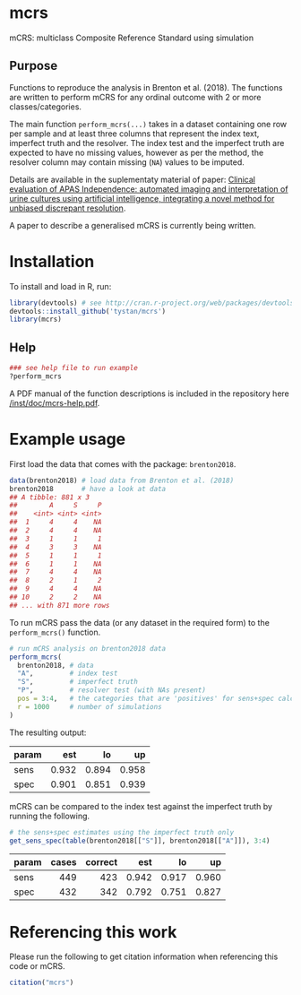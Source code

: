 # mcrs
mCRS: multiclass Composite Reference Standard using simulation

## Purpose
Functions to reproduce the analysis in Brenton et al. (2018). The functions are written to perform mCRS for any ordinal outcome with 2 or more classes/categories.

The main function `perform_mcrs(...)` takes in a dataset containing one row per sample and at least three columns that represent the index text, imperfect truth and the resolver. The index test and the imperfect truth are expected to have no missing values, however as per the method, the resolver column may contain missing (`NA`) values to be imputed.

Details are available in the suplementaty material of paper:
[Clinical evaluation of APAS Independence: automated imaging and interpretation of urine cultures using artificial intelligence, integrating a novel method for unbiased discrepant resolution](https://notavailableyetsorry.com/). 

A paper to describe a generalised mCRS is currently being written.


# Installation
To install and load in R, run:
```R
library(devtools) # see http://cran.r-project.org/web/packages/devtools/README.html
devtools::install_github('tystan/mcrs')
library(mcrs)
```

## Help
```r
### see help file to run example
?perform_mcrs
```

A PDF manual of the function descriptions is included in the repository here [/inst/doc/mcrs-help.pdf](https://github.com/tystan/mcrs/blob/master/inst/doc/mcrs-help.pdf).



# Example usage

First load the data that comes with the package: `brenton2018`.

```R
data(brenton2018) # load data from Brenton et al. (2018)
brenton2018       # have a look at data
## A tibble: 881 x 3
##        A     S     P
##    <int> <int> <int>
##  1     4     4    NA
##  2     4     4    NA
##  3     1     1     1
##  4     3     3    NA
##  5     1     1     1
##  6     1     1    NA
##  7     4     4    NA
##  8     2     1     2
##  9     4     4    NA
## 10     2     2    NA
## ... with 871 more rows
```

To run mCRS pass the data (or any dataset in the required form) to the `perform_mcrs()` function.

```r
# run mCRS analysis on brenton2018 data
perform_mcrs(
  brenton2018, # data
  "A",         # index test
  "S",         # imperfect truth
  "P",         # resolver test (with NAs present)
  pos = 3:4,   # the categories that are 'positives' for sens+spec calculation
  r = 1000     # number of simulations
)
```

The resulting output:

|param |   est|    lo|    up|
|:-----|-----:|-----:|-----:|
|sens  | 0.932| 0.894| 0.958|
|spec  | 0.901| 0.851| 0.939|


mCRS can be compared to the index test against the imperfect truth by running the following.

```r
# the sens+spec estimates using the imperfect truth only
get_sens_spec(table(brenton2018[["S"]], brenton2018[["A"]]), 3:4)
```

|param | cases| correct|   est|    lo|    up|
|:-----|-----:|-------:|-----:|-----:|-----:|
|sens  |   449|     423| 0.942| 0.917| 0.960|
|spec  |   432|     342| 0.792| 0.751| 0.827|


# Referencing this work

Please run the following to get citation information when referencing this code or mCRS.
```r
citation("mcrs")
```

<!--- ![](https://github.com/tystan/mcrs/blob/master/example.png) --->

